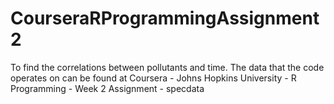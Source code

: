 # CourseraRProgrammingAssignment2
To find the correlations between pollutants and time. 
The data that the code operates on can be found at Coursera - Johns Hopkins University - R Programming - Week 2 Assignment - specdata
